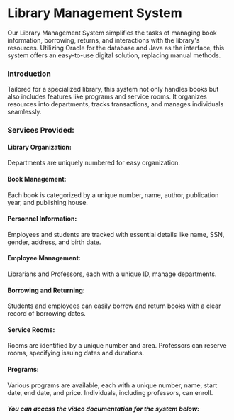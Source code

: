 # Library Management System
Our Library Management System simplifies the tasks of managing book information, borrowing, returns, and interactions with the library's resources. Utilizing Oracle for the database and Java as the interface, this system offers an easy-to-use digital solution, replacing manual methods.

### Introduction
Tailored for a specialized library, this system not only handles books but also includes features like programs and service rooms. It organizes resources into departments, tracks transactions, and manages individuals seamlessly.

### Services Provided:
#### Library Organization:
Departments are uniquely numbered for easy organization.

#### Book Management:
Each book is categorized by a unique number, name, author, publication year, and publishing house.

#### Personnel Information:
Employees and students are tracked with essential details like name, SSN, gender, address, and birth date.

#### Employee Management:
Librarians and Professors, each with a unique ID, manage departments.

#### Borrowing and Returning:
Students and employees can easily borrow and return books with a clear record of borrowing dates.

#### Service Rooms:
Rooms are identified by a unique number and area. Professors can reserve rooms, specifying issuing dates and durations.

#### Programs:
Various programs are available, each with a unique number, name, start date, end date, and price. Individuals, including professors, can enroll.

##### You can access the video documentation for the system below:

